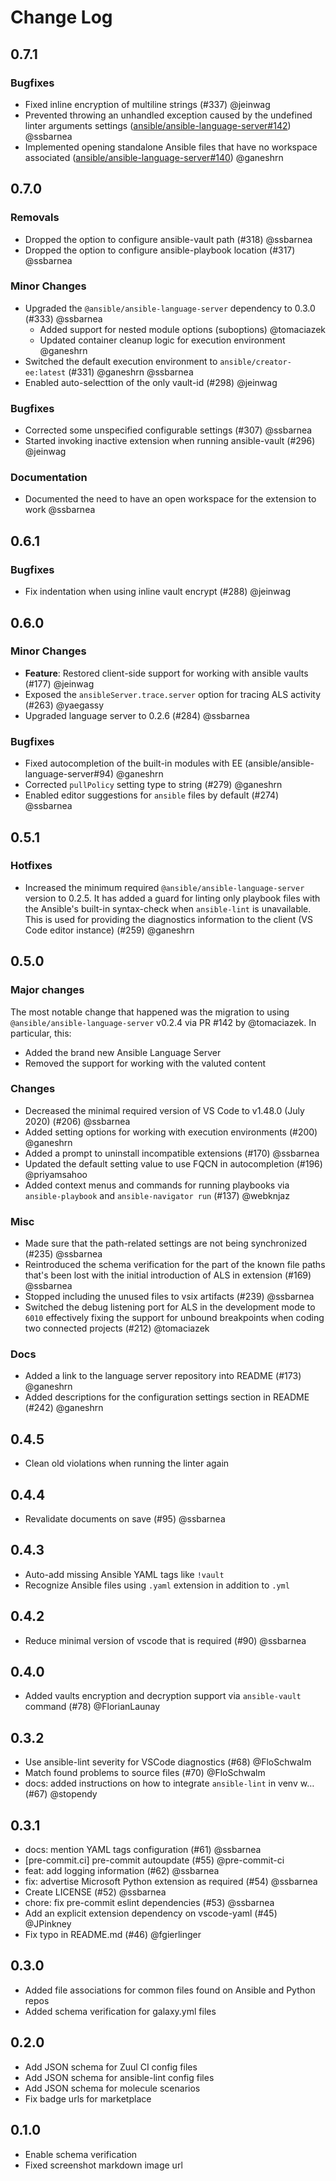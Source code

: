 <!-- markdownlint-disable no-duplicate-heading -->
# Change Log

## 0.7.1

### Bugfixes

* Fixed inline encryption of multiline strings (#337) @jeinwag
* Prevented throwing an unhandled exception caused by the undefined linter
  arguments settings
  ([ansible/ansible-language-server#142](https://github.com/ansible/ansible-language-server/pull/142))
  @ssbarnea
* Implemented opening standalone Ansible files that have no workspace
  associated
  ([ansible/ansible-language-server#140](https://github.com/ansible/ansible-language-server/pull/140))
  @ganeshrn

## 0.7.0

### Removals

* Dropped the option to configure ansible-vault path (#318) @ssbarnea
* Dropped the option to configure ansible-playbook location (#317) @ssbarnea

### Minor Changes

* Upgraded the `@ansible/ansible-language-server` dependency to 0.3.0 (#333) @ssbarnea
  * Added support for nested module options (suboptions) @tomaciazek
  * Updated container cleanup logic for execution environment @ganeshrn
* Switched the default execution environment to `ansible/creator-ee:latest`
  (#331) @ganeshrn @ssbarnea
* Enabled auto-selecttion of the only vault-id (#298) @jeinwag

### Bugfixes

* Corrected some unspecified configurable settings (#307) @ssbarnea
* Started invoking inactive extension when running ansible-vault (#296) @jeinwag

### Documentation

* Documented the need to have an open workspace for the extension to work @ssbarnea

## 0.6.1

### Bugfixes

* Fix indentation when using inline vault encrypt (#288) @jeinwag

## 0.6.0

### Minor Changes

* **Feature**: Restored client-side support for working with ansible
  vaults (#177) @jeinwag
* Exposed the `ansibleServer.trace.server` option for tracing ALS
  activity (#263) @yaegassy
* Upgraded language server to 0.2.6 (#284) @ssbarnea

### Bugfixes

* Fixed autocompletion of the built-in modules with EE
  (ansible/ansible-language-server#94) @ganeshrn
* Corrected `pullPolicy` setting type to string (#279) @ganeshrn
* Enabled editor suggestions for `ansible` files by default
  (#274) @ssbarnea

## 0.5.1

### Hotfixes

* Increased the minimum required `@ansible/ansible-language-server`
  version to 0.2.5. It has added a guard for linting only playbook
  files with the Ansible's built-in syntax-check when `ansible-lint`
  is unavailable. This is used for providing the diagnostics
  information to the client (VS Code editor instance) (#259)
  @ganeshrn

## 0.5.0

### Major changes

The most notable change that happened was the migration to using
`@ansible/ansible-language-server` v0.2.4 via PR #142 by @tomaciazek.
In particular, this:

* Added the brand new Ansible Language Server
* Removed the support for working with the valuted content

### Changes

* Decreased the minimal required version of VS Code to v1.48.0 (July
  2020) (#206) @ssbarnea
* Added setting options for working with execution environments (#200)
  @ganeshrn
* Added a prompt to uninstall incompatible extensions (#170) @ssbarnea
* Updated the default setting value to use FQCN in autocompletion (#196)
  @priyamsahoo
* Added context menus and commands for running playbooks via
  `ansible-playbook` and `ansible-navigator run` (#137) @webknjaz

### Misc

* Made sure that the path-related settings are not being synchronized
  (#235) @ssbarnea
* Reintroduced the schema verification for the part of the known file
  paths that's been lost with the initial introduction of ALS in
  extension (#169) @ssbarnea
* Stopped including the unused files to vsix artifacts (#239) @ssbarnea
* Switched the debug listening port for ALS in the development mode to
  `6010` effectively fixing the support for unbound breakpoints when
  coding two connected projects (#212) @tomaciazek

### Docs

* Added a link to the language server repository into README
  (#173) @ganeshrn
* Added descriptions for the configuration settings section in README
  (#242) @ganeshrn

## 0.4.5

* Clean old violations when running the linter again

## 0.4.4

* Revalidate documents on save (#95) @ssbarnea

## 0.4.3

* Auto-add missing Ansible YAML tags like `!vault`
* Recognize Ansible files using `.yaml` extension in addition to `.yml`

## 0.4.2

* Reduce minimal version of vscode that is required (#90) @ssbarnea

## 0.4.0

* Added vaults encryption and decryption support via `ansible-vault`
  command (#78) @FlorianLaunay

## 0.3.2

* Use ansible-lint severity for VSCode diagnostics (#68) @FloSchwalm
* Match found problems to source files (#70) @FloSchwalm
* docs: added instructions on how to integrate `ansible-lint` in venv
  w… (#67) @stopendy

## 0.3.1

* docs: mention YAML tags configuration (#61) @ssbarnea
* [pre-commit.ci] pre-commit autoupdate (#55) @pre-commit-ci
* feat: add logging information (#62) @ssbarnea
* fix: advertise Microsoft Python extension as required (#54) @ssbarnea
* Create LICENSE (#52) @ssbarnea
* chore: fix pre-commit eslint dependencies (#53) @ssbarnea
* Add an explicit extension dependency on vscode-yaml (#45) @JPinkney
* Fix typo in README.md (#46) @fgierlinger

## 0.3.0

* Added file associations for common files found on Ansible
  and Python repos
* Added schema verification for galaxy.yml files

## 0.2.0

* Add JSON schema for Zuul CI config files
* Add JSON schema for ansible-lint config files
* Add JSON schema for molecule scenarios
* Fix badge urls for marketplace

## 0.1.0

* Enable schema verification
* Fixed screenshot markdown image url
